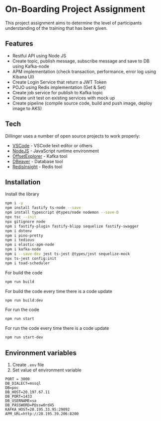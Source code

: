 # On-Boarding Project Assignment
This project assignment aims to determine the level of participants understanding of the training that has been given.
## Features
- Restful API using Node JS
- Create topic, publish message, subscribe message and save to DB using Kafka-node
- APM implementation (check transaction, performance, error log using Kibana UI)
- Create Login Service that return a JWT Token
- POJO using Redis implementation (Get & Set)
- Create job service for publish to Kafka topic
- Create unit test on existing services with mock up
- Create pipeline (compile source code, build and push image, deploy image to AKS)

## Tech
Dillinger uses a number of open source projects to work properly:

- [VSCode](https://code.visualstudio.com/) - VSCode text editor or others
- [NodeJS](https://nodejs.org/en/) - JavaScript runtime environment
- [OffsetExplorer](https://www.kafkatool.com/download.html) - Kafka tool
- [DBeaver](https://dbeaver.io/download/) - Database tool
- [RedisInsight](https://redislabs.com/redis-enterprise/redis-insight/#insight-form) - Redis tool

## Installation
Install the library
```sh
npm i -y
npm install fastify ts-node --save
npm install typescript @types/node nodemon --save-D
npx tsc --init
npx gitignore node
npm i fastify-plugin fastify-blipp sequelize fastify-swagger
npm i dotenv
npm i pino-pretty
npm i tedious
npm i elastic-apm-node
npm i kafka-node
npm i --save-dev jest ts-jest @types/jest sequelize-mock
npx ts-jest config:init
npm i toad-scheduler
```
For build the code
```sh
npm run build
```
For build the code every time there is a code update
```sh
npm run build:dev
```
For run the code
```sh
npm run start
```
For run the code every time there is a code update
```sh
npm run start-dev
```

## Environment variables
1. Create `.env` file
2. Set value of environment variable
```
PORT = 3000
DB_DIALECT=mssql
DB=poc
DB_HOST=20.197.67.11
DB_PORT=1433
DB_USERNAME=sa
DB_PASSWORD=P@ssw0rd45
KAFKA_HOST=20.195.33.95:29092
APM_URL=http://20.195.39.206:8200
```